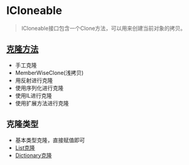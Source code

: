 # ICloneable
> ICloneable接口包含一个Clone方法，可以用来创建当前对象的拷贝。

## [克隆方法](https://www.cnblogs.com/gengaixue/archive/2012/07/11/2586411.html)
- 手工克隆
- MemberWiseClone(浅拷贝)
- 用反射进行克隆
- 使用序列化进行克隆
- 使用IL进行克隆
- 使用扩展方法进行克隆

## 克隆类型
- 基本类型克隆，直接赋值即可
- [List克隆](https://stackoverflow.com/questions/222598/how-do-i-clone-a-generic-list-in-c)
- [Dictionary克隆](https://stackoverflow.com/questions/139592/what-is-the-best-way-to-clone-deep-copy-a-net-generic-dictionarystring-t)